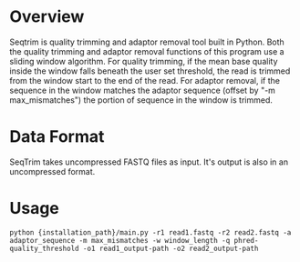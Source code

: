 # Overview
Seqtrim is quality trimming and adaptor removal tool built in Python. Both the quality trimming and adaptor removal functions of this program use a sliding window algorithm. For quality trimming, if the mean base quality inside the window falls beneath the user set threshold, the read is trimmed from the window start to the end of the read. For adaptor removal, if the sequence in the window matches the adaptor sequence (offset by "-m max_mismatches") the portion of sequence in the window is trimmed.

# Data Format
SeqTrim takes uncompressed FASTQ files as input. It's output is also in an uncompressed format.

# Usage
```
python {installation_path}/main.py -r1 read1.fastq -r2 read2.fastq -a adaptor_sequence -m max_mismatches -w window_length -q phred-quality_threshold -o1 read1_output-path -o2 read2_output-path
```
